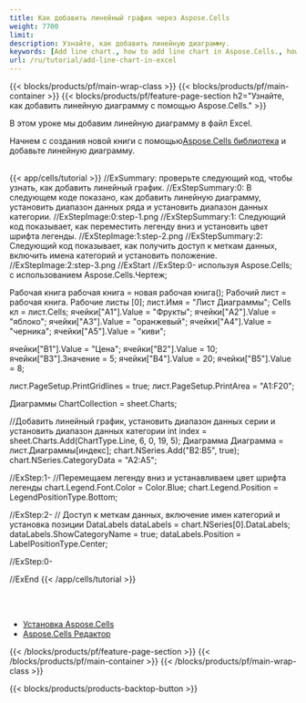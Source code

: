 ```yaml
---
title: Как добавить линейный график через Aspose.Cells
weight: 7700
limit:
description: Узнайте, как добавить линейную диаграмму.
keywords: [Add line chart., how to add line chart in Aspose.Cells., how to add line chart using Aspose.Cells]
url: /ru/tutorial/add-line-chart-in-excel
---
```

{{< blocks/products/pf/main-wrap-class >}}
{{< blocks/products/pf/main-container >}}
{{< blocks/products/pf/feature-page-section h2="Узнайте, как добавить линейную диаграмму с помощью Aspose.Cells." >}}

<p>
В этом уроке мы добавим линейную диаграмму в файл Excel.
</p>

<p>
 Начнем с создания новой книги с помощью<a href="https://www.nuget.org/packages/Aspose.Cells">Aspose.Cells библиотека</a> и добавьте линейную диаграмму.
</p>

<br />
{{< app/cells/tutorial >}}
//ExSummary: проверьте следующий код, чтобы узнать, как добавить линейный график.
//ExStepSummary:0: В следующем коде показано, как добавить линейную диаграмму, установить диапазон данных ряда и установить диапазон данных категории.
//ExStepImage:0:step-1.png
//ExStepSummary:1: Следующий код показывает, как переместить легенду вниз и установить цвет шрифта легенды.
//ExStepImage:1:step-2.png
//ExStepSummary:2: Следующий код показывает, как получить доступ к меткам данных, включить имена категорий и установить положение.
//ExStepImage:2:step-3.png
//ExStart
//ExStep:0-
используя Aspose.Cells;
с использованием Aspose.Cells.Чертеж;

Рабочая книга рабочая книга = новая рабочая книга();
Рабочий лист = рабочая книга. Рабочие листы [0];
лист.Имя = "Лист Диаграммы";
Cells кл = лист.Cells;
ячейки["A1"].Value = "Фрукты";
ячейки["A2"].Value = "яблоко";
ячейки["A3"].Value = "оранжевый";
ячейки["A4"].Value = "черника";
ячейки["A5"].Value = "киви";

ячейки["B1"].Value = "Цена";
ячейки["B2"].Value = 10;
ячейки["B3"].Значение = 5;
ячейки["B4"].Value = 20;
ячейки["B5"].Value = 8;

лист.PageSetup.PrintGridlines = true;
лист.PageSetup.PrintArea = "A1:F20";

Диаграммы ChartCollection = sheet.Charts;

//Добавить линейный график, установить диапазон данных серии и установить диапазон данных категории
int index = sheet.Charts.Add(ChartType.Line, 6, 0, 19, 5);
Диаграмма Диаграмма = лист.Диаграммы[индекс];
chart.NSeries.Add("B2:B5", true);
chart.NSeries.CategoryData = "A2:A5";

//ExStep:1-
//Перемещаем легенду вниз и устанавливаем цвет шрифта легенды
chart.Legend.Font.Color = Color.Blue;
chart.Legend.Position = LegendPositionType.Bottom;

//ExStep:2-
// Доступ к меткам данных, включение имен категорий и установка позиции
DataLabels dataLabels = chart.NSeries[0].DataLabels;
dataLabels.ShowCategoryName = true;
dataLabels.Position = LabelPositionType.Center;

//ExStep:0-

//ExEnd
{{< /app/cells/tutorial >}}
<br />

<br />
<br />
<div class="code-sample">
    <ul class="link-list">
        <li class="link-item"><a href="https://docs.aspose.com/cells/net/installation/">Установка Aspose.Cells</a></li>
        <li class="link-item"><a href="https://products.aspose.app/cells/editor/">Aspose.Cells Редактор</a></li>
    </ul>
</div>

{{< /blocks/products/pf/feature-page-section >}}
{{< /blocks/products/pf/main-container >}}
{{< /blocks/products/pf/main-wrap-class >}}

{{< blocks/products/products-backtop-button >}}